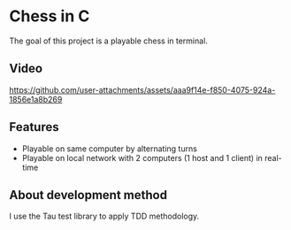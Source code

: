 # Chess in C

The goal of this project is a playable chess in terminal. 

## Video
https://github.com/user-attachments/assets/aaa9f14e-f850-4075-924a-1856e1a8b269



## Features
- Playable on same computer by alternating turns 
- Playable on local network with 2 computers (1 host and 1 client) in real-time

## About development method
I use the Tau test library to apply TDD methodology.
